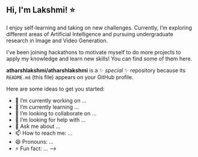 ## Hi, I'm Lakshmi! ⭐️
I enjoy self-learning and taking on new challenges. Currently, I’m exploring different areas of Artificial Intelligence and pursuing undergraduate research in Image and Video Generation.

I've been joining hackathons to motivate myself to do more projects to apply my knowledge and learn new skills! You can find some of them here.


**atharshlakshmi/atharshlakshmi** is a ✨ _special_ ✨ repository because its `README.md` (this file) appears on your GitHub profile.

Here are some ideas to get you started:

- 🔭 I’m currently working on ...
- 🌱 I’m currently learning ...
- 👯 I’m looking to collaborate on ...
- 🤔 I’m looking for help with ...
- 💬 Ask me about ...
- 📫 How to reach me: ...
- 😄 Pronouns: ...
- ⚡ Fun fact: ...
-->
